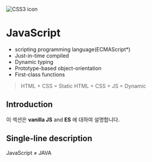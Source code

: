 ![CSS3 icon](https://cdn.iconscout.com/icon/free/png-256/javascript-24-1174950.png)

# JavaScript

- scripting programming language(ECMAScript\*)
- Just-in-time compiled
- Dynamic typing
- Prototype-based object-orientation
- First-class functions

> HTML + CSS = Static
> HTML + CSS + JS = Dynamic

## Introduction

이 섹션은 **vanilla JS** and **ES** 에 대하여 설명합니다.

## Single-line description

JavaScript ≠ JAVA
